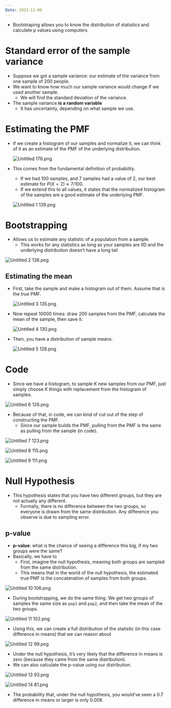 ```yaml
---
Date: 2023-11-08
---
```

- Bootstraping allows you to know the distribution of statistics and calculate p values using computers

# Standard error of the sample variance

- Suppose we got a sample variance: our estimate of the variance from one sample of 200 people.
- We want to know how much our sample variance would change if we used another sample.
    - We will find the standard deviation of the variance.
- The sample variance **is a random variable**
    - It has uncertainty, depending on what sample we use.

# Estimating the PMF

- If we create a histogram of our samples and normalize it, we can think of it as an estimate of the PMF of the underlying distribution.
    
    ![Untitled 176.png](../../attachments/Untitled%20176.png)
    
- This comes from the fundamental definition of probability.
    
    - If we had 100 samples, and 7 samples had a value of 2, our best estimate for $P(X = 2) \approx 7/100$﻿.
    - If we extend this to all values, it states that the normalized histogram of the samples are a good estimate of the underlying PMF.
    
    ![Untitled 1 139.png](../../attachments/Untitled%201%20139.png)
    

# Bootstrapping

- Allows us to estimate any statistic of a population from a sample.
    - This works for any statistics as long as your samples are IID and the underlying distribution doesn’t have a long tail

![Untitled 2 138.png](../../attachments/Untitled%202%20138.png)

## Estimating the mean

- First, take the sample and make a histogram out of them. Assume that is the true PMF.
    
    ![Untitled 3 135.png](../../attachments/Untitled%203%20135.png)
    
- Now repeat 10000 times: draw 200 samples from the PMF, calculate the mean of the sample, then save it.
    
    ![Untitled 4 130.png](../../attachments/Untitled%204%20130.png)
    
- Then, you have a distribution of sample means.
    
    ![Untitled 5 128.png](../../attachments/Untitled%205%20128.png)
    

# Code

- Since we have a histogram, to sample $K$﻿ new samples from our PMF, just simply choose $K$﻿ things with replacement from the histogram of samples.

![Untitled 6 126.png](../../attachments/Untitled%206%20126.png)

- Because of that, in code, we can kind of cut out of the step of constructing the PMF.
    - Since our sample builds the PMF, pulling from the PMF is the same as pulling from the sample (in code).

![Untitled 7 123.png](../../attachments/Untitled%207%20123.png)

![Untitled 8 115.png](../../attachments/Untitled%208%20115.png)

![Untitled 9 111.png](../../attachments/Untitled%209%20111.png)

# Null Hypothesis

- This hypothesis states that you have two different groups, but they are not actually any different.
    - Formally, there is no difference between the two groups, so everyone is drawn from the same distribution. Any difference you observe is due to sampling error.

## p-value

- **p-value**: what is the chance of seeing a difference this big, if my two groups were the same?
- Basically, we have to
    - First, imagine the null hypothesis, meaning both groups are sampled from the same distribution.
    - This means that in the world of the null hypothesis, the estimated true PMF is the concatenation of samples from both groups.

![Untitled 10 106.png](../../attachments/Untitled%2010%20106.png)

- During bootstrapping, we do the same thing. We get two groups of samples the same size as `pop1` and `pop2`, and then take the mean of the two groups.

![Untitled 11 102.png](../../attachments/Untitled%2011%20102.png)

- Using this, we can create a full distribution of the statistic (in this case difference in means) that we can reason about

![Untitled 12 99.png](../../attachments/Untitled%2012%2099.png)

- Under the null hypothesis, it’s very likely that the difference in means is zero (because they came from the same distribution).
- We can also calculate the p-value using our distribution.

![Untitled 13 93.png](../../attachments/Untitled%2013%2093.png)

![Untitled 14 81.png](../../attachments/Untitled%2014%2081.png)

- The probability that, under the null hypothesis, you would’ve seen a 0.7 difference in means or larger is only 0.008.